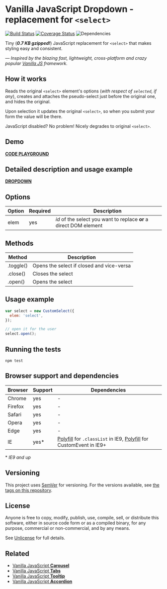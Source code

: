 # Vanilla JavaScript Dropdown - replacement for `<select>`

[![Build Status](https://travis-ci.org/zoltantothcom/vanilla-js-dropdown.svg?branch=master)](https://travis-ci.org/zoltantothcom/vanilla-js-dropdown) [![Coverage Status](https://coveralls.io/repos/github/zoltantothcom/vanilla-js-dropdown/badge.svg?branch=master)](https://coveralls.io/github/zoltantothcom/vanilla-js-dropdown?branch=master) ![Dependencies](https://img.shields.io/badge/dependencies-none-brightgreen.svg)

Tiny (_**0.7 KB gzipped!**_) JavaScript replacement for `<select>` that makes styling easy and consistent.

_— Inspired by the blazing fast, lightweight, cross-platform and crazy popular [Vanilla JS](http://vanilla-js.com/) framework._

## How it works

Reads the original `<select>` element's options (_with respect of `selected`, if any_), creates and attaches the pseudo-select just before the original one, and hides the original.

Upon selection it updates the original `<select>`, so when you submit your form the value will be there.

JavaScript disabled? No problem! Nicely degrades to original `<select>`.

## Demo

[**CODE PLAYGROUND**](https://stackblitz.com/edit/vanilla-js-dropdown)

## Detailed description and usage example

[**DROPDOWN**](http://zoltantothcom.github.io/vanilla-js-dropdown)

## Options

| Option | Required | Description                                                        |
| ------ | -------- | ------------------------------------------------------------------ |
| elem   | yes      | _id_ of the select you want to replace **or** a direct DOM element |

## Methods

| Method    | Description                               |
| --------- | ----------------------------------------- |
| .toggle() | Opens the select if closed and vice-versa |
| .close()  | Closes the select                         |
| .open()   | Opens the select                          |

## Usage example

```javascript
var select = new CustomSelect({
  elem: 'select',
});

// open it for the user
select.open();
```

## Running the tests

```
npm test
```

## Browser support and dependencies

| Browser | Support | Dependencies                                                                                                                                                                                                        |
| ------- | ------- | ------------------------------------------------------------------------------------------------------------------------------------------------------------------------------------------------------------------- |
| Chrome  | yes     | -                                                                                                                                                                                                                   |
| Firefox | yes     | -                                                                                                                                                                                                                   |
| Safari  | yes     | -                                                                                                                                                                                                                   |
| Opera   | yes     | -                                                                                                                                                                                                                   |
| Edge    | yes     | -                                                                                                                                                                                                                   |
| IE      | yes\*   | [Polyfill](//cdn.jsdelivr.net/classlist/2014.01.31/classList.min.js) for `.classList` in IE9, [Polyfill](https://developer.mozilla.org/en-US/docs/Web/API/CustomEvent/CustomEvent#Polyfill) for CustomEvent in IE9+ |

\* _IE9 and up_

## Versioning

This project uses [SemVer](http://semver.org/) for versioning. For the versions available, see [the tags on this repository](https://github.com/zoltantothcom/vanilla-js-dropdown/tags).

## License

Anyone is free to copy, modify, publish, use, compile, sell, or distribute this software, either in source code form or as a compiled binary, for any purpose, commercial or non-commercial, and by any means.

See [Unlicense](http://unlicense.org) for full details.

## Related

- [Vanilla JavaScript **Carousel**](https://github.com/zoltantothcom/vanilla-js-carousel)
- [Vanilla JavaScript **Tabs**](https://github.com/zoltantothcom/vanilla-js-tabs)
- [Vanilla JavaScript **Tooltip**](https://github.com/zoltantothcom/vanilla-js-tooltip)
- [Vanilla JavaScript **Accordion**](https://github.com/zoltantothcom/vanilla-js-accordion)
